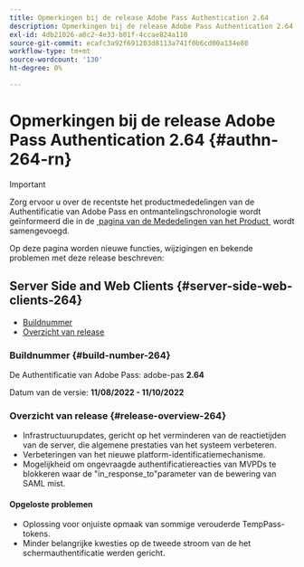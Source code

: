 ```yaml
---
title: Opmerkingen bij de release Adobe Pass Authentication 2.64
description: Opmerkingen bij de release Adobe Pass Authentication 2.64
exl-id: 4db21026-a0c2-4e33-b01f-4ccae824a110
source-git-commit: ecafc3a92f691203d8113a741f0b6cd00a134e80
workflow-type: tm+mt
source-wordcount: '130'
ht-degree: 0%

---
```


# Opmerkingen bij de release Adobe Pass Authentication 2.64 {#authn-264-rn}

>[!IMPORTANT]
>
> Zorg ervoor u over de recentste het productmededelingen van de Authentificatie van Adobe Pass en ontmantelingschronologie wordt geïnformeerd die in de [&#x200B; pagina van de Mededelingen van het Product &#x200B;](/help/authentication/product-announcements.md) wordt samengevoegd.

Op deze pagina worden nieuwe functies, wijzigingen en bekende problemen met deze release beschreven:

## Server Side and Web Clients {#server-side-web-clients-264}

* [Buildnummer](#build-number-264)
* [Overzicht van release](#release-overview-264)

### Buildnummer {#build-number-264}

De Authentificatie van Adobe Pass: adobe-pas **2.64**

Datum van de versie: **11/08/2022 - 11/10/2022**

### Overzicht van release {#release-overview-264}

* Infrastructuurupdates, gericht op het verminderen van de reactietijden van de server, die algemene prestaties van het systeem verbeteren.
* Verbeteringen van het nieuwe platform-identificatiemechanisme.
* Mogelijkheid om ongevraagde authentificatiereacties van MVPDs te blokkeren waar de &quot;in_response_to&quot;parameter van de bewering van SAML mist.

#### Opgeloste problemen

* Oplossing voor onjuiste opmaak van sommige verouderde TempPass-tokens.
* Minder belangrijke kwesties op de tweede stroom van de het schermauthentificatie werden gericht.
